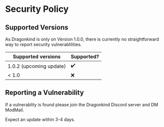 # Security Policy

## Supported Versions

As Dragonkind is only on Version 1.0.0, there is currently no straightforward way to report security vulnerablilities.

| Supported versions | Supported? |
| ------------------ | ---------- |
| 1.0.2 (upcoming update) | ✔️ |
| < 1.0   | :x: |

## Reporting a Vulnerability

If a vulnerablity is found please join the Dragonkind Discord server and DM ModMail.

Expect an update within 3-4 days.
